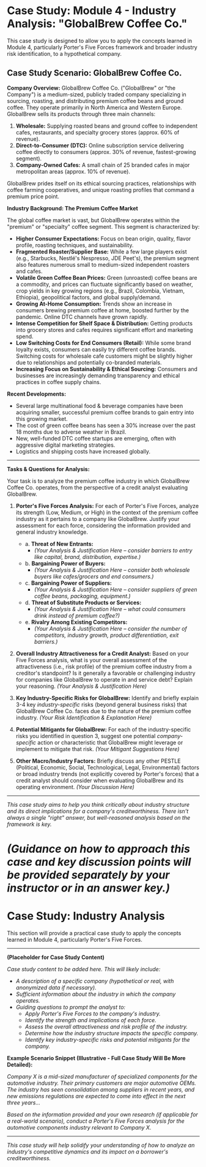 # Case Study: Module 4 - Industry Analysis: "GlobalBrew Coffee Co."

This case study is designed to allow you to apply the concepts learned in Module 4, particularly Porter's Five Forces framework and broader industry risk identification, to a hypothetical company.

## Case Study Scenario: GlobalBrew Coffee Co.

**Company Overview:**
GlobalBrew Coffee Co. ("GlobalBrew" or "the Company") is a medium-sized, publicly traded company specializing in sourcing, roasting, and distributing premium coffee beans and ground coffee. They operate primarily in North America and Western Europe. GlobalBrew sells its products through three main channels:
1.  **Wholesale:** Supplying roasted beans and ground coffee to independent cafes, restaurants, and specialty grocery stores (approx. 60% of revenue).
2.  **Direct-to-Consumer (DTC):** Online subscription service delivering coffee directly to consumers (approx. 30% of revenue, fastest-growing segment).
3.  **Company-Owned Cafes:** A small chain of 25 branded cafes in major metropolitan areas (approx. 10% of revenue).

GlobalBrew prides itself on its ethical sourcing practices, relationships with coffee farming cooperatives, and unique roasting profiles that command a premium price point.

**Industry Background: The Premium Coffee Market**

The global coffee market is vast, but GlobalBrew operates within the "premium" or "specialty" coffee segment. This segment is characterized by:
*   **Higher Consumer Expectations:** Focus on bean origin, quality, flavor profile, roasting techniques, and sustainability.
*   **Fragmented Roaster/Supplier Base:** While a few large players exist (e.g., Starbucks, Nestlé's Nespresso, JDE Peet's), the premium segment also features numerous small to medium-sized independent roasters and cafes.
*   **Volatile Green Coffee Bean Prices:** Green (unroasted) coffee beans are a commodity, and prices can fluctuate significantly based on weather, crop yields in key growing regions (e.g., Brazil, Colombia, Vietnam, Ethiopia), geopolitical factors, and global supply/demand.
*   **Growing At-Home Consumption:** Trends show an increase in consumers brewing premium coffee at home, boosted further by the pandemic. Online DTC channels have grown rapidly.
*   **Intense Competition for Shelf Space & Distribution:** Getting products into grocery stores and cafes requires significant effort and marketing spend.
*   **Low Switching Costs for End Consumers (Retail):** While some brand loyalty exists, consumers can easily try different coffee brands. Switching costs for wholesale cafe customers might be slightly higher due to relationships and potentially co-branded materials.
*   **Increasing Focus on Sustainability & Ethical Sourcing:** Consumers and businesses are increasingly demanding transparency and ethical practices in coffee supply chains.

**Recent Developments:**
*   Several large multinational food & beverage companies have been acquiring smaller, successful premium coffee brands to gain entry into this growing market.
*   The cost of green coffee beans has seen a 30% increase over the past 18 months due to adverse weather in Brazil.
*   New, well-funded DTC coffee startups are emerging, often with aggressive digital marketing strategies.
*   Logistics and shipping costs have increased globally.

---

**Tasks & Questions for Analysis:**

Your task is to analyze the premium coffee industry in which GlobalBrew Coffee Co. operates, from the perspective of a credit analyst evaluating GlobalBrew.

1.  **Porter's Five Forces Analysis:**
    For each of Porter's Five Forces, analyze its strength (Low, Medium, or High) in the context of the premium coffee industry as it pertains to a company like GlobalBrew. Justify your assessment for each force, considering the information provided and general industry knowledge.

    *   a.  **Threat of New Entrants:**
        *   *(Your Analysis & Justification Here – consider barriers to entry like capital, brand, distribution, expertise.)*
    *   b.  **Bargaining Power of Buyers:**
        *   *(Your Analysis & Justification Here – consider both wholesale buyers like cafes/grocers and end consumers.)*
    *   c.  **Bargaining Power of Suppliers:**
        *   *(Your Analysis & Justification Here – consider suppliers of green coffee beans, packaging, equipment.)*
    *   d.  **Threat of Substitute Products or Services:**
        *   *(Your Analysis & Justification Here – what could consumers drink instead of premium coffee?)*
    *   e.  **Rivalry Among Existing Competitors:**
        *   *(Your Analysis & Justification Here – consider the number of competitors, industry growth, product differentiation, exit barriers.)*

2.  **Overall Industry Attractiveness for a Credit Analyst:**
    Based on your Five Forces analysis, what is your overall assessment of the attractiveness (i.e., risk profile) of the premium coffee industry from a creditor's standpoint? Is it generally a favorable or challenging industry for companies like GlobalBrew to operate in and service debt? Explain your reasoning.
    *(Your Analysis & Justification Here)*

3.  **Key Industry-Specific Risks for GlobalBrew:**
    Identify and briefly explain 3-4 key *industry-specific* risks (beyond general business risks) that GlobalBrew Coffee Co. faces due to the nature of the premium coffee industry.
    *(Your Risk Identification & Explanation Here)*

4.  **Potential Mitigants for GlobalBrew:**
    For each of the industry-specific risks you identified in question 3, suggest one potential *company-specific* action or characteristic that GlobalBrew might leverage or implement to mitigate that risk.
    *(Your Mitigant Suggestions Here)*

5.  **Other Macro/Industry Factors:**
    Briefly discuss any other PESTLE (Political, Economic, Social, Technological, Legal, Environmental) factors or broad industry trends (not explicitly covered by Porter's forces) that a credit analyst should consider when evaluating GlobalBrew and its operating environment.
    *(Your Discussion Here)*

---

*This case study aims to help you think critically about industry structure and its direct implications for a company's creditworthiness. There isn't always a single "right" answer, but well-reasoned analysis based on the framework is key.*

*(Guidance on how to approach this case and key discussion points will be provided separately by your instructor or in an answer key.)*
=======
# Case Study: Industry Analysis

This section will provide a practical case study to apply the concepts learned in Module 4, particularly Porter's Five Forces.

---

**(Placeholder for Case Study Content)**

*Case study content to be added here. This will likely include:*
*   *A description of a specific company (hypothetical or real, with anonymized data if necessary).*
*   *Sufficient information about the industry in which the company operates.*
*   *Guiding questions to prompt the analyst to:*
    *   *Apply Porter's Five Forces to the company's industry.*
    *   *Identify the strength and implications of each force.*
    *   *Assess the overall attractiveness and risk profile of the industry.*
    *   *Determine how the industry structure impacts the specific company.*
    *   *Identify key industry-specific risks and potential mitigants for the company.*

**Example Scenario Snippet (Illustrative - Full Case Study Will Be More Detailed):**

*Company X is a mid-sized manufacturer of specialized components for the automotive industry. Their primary customers are major automotive OEMs. The industry has seen consolidation among suppliers in recent years, and new emissions regulations are expected to come into effect in the next three years...*

*Based on the information provided and your own research (if applicable for a real-world scenario), conduct a Porter's Five Forces analysis for the automotive components industry relevant to Company X.*

---

*This case study will help solidify your understanding of how to analyze an industry's competitive dynamics and its impact on a borrower's creditworthiness.*
